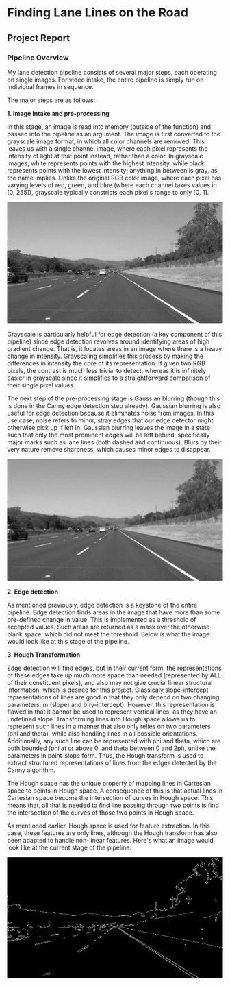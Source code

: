 # **Finding Lane Lines on the Road**

[gray]: ./assets/grayscale.jpg "grayscale image"

[gaussian_blur]: ./assets/gaussian_blur.jpg "Gaussian blurred image"

[canny]: ./assets/canny.jpg "Canny edge detection"

## Project Report

### Pipeline Overview

My lane detection pipeline consists of several major steps, each operating on single images. For video intake, the entire pipeline is simply run on individual frames in sequence.

The major steps are as follows:

**1. Image intake and pre-processing**

In this stage, an image is read into memory (outside of the function) and passed into the pipeline as an argument. The image is first converted to the grayscale image format, in which all color channels are removed. This leaves us with a single channel image, where each pixel represents the intensity of light at that point instead, rather than a color. In grayscale images, white represents points with the highest intensity, while black represents points with the lowest intensity; anything in between is gray, as the name implies. Unlike the original RGB color image, where each pixel has varying levels of red, green, and blue (where each channel takes values in [0, 255]), grayscale typically constricts each pixel's range to only [0, 1].

![alt text][gray]

Grayscale is particularly helpful for edge detection (a key component of this pipeline) since edge detection revolves around identifying areas of high gradient change. That is, it locates areas in an image where there is a heavy change in intensity. Grayscaling simplifies this process by making the differences in intensity the core of its representation. If given two RGB pixels, the contrast is much less trivial to detect, whereas it is infinitely easier in grayscale since it simplifies to a straightforward comparison of their single pixel values.

The next step of the pre-processing stage is Gaussian blurring (though this is done in the Canny edge detection step already). Gaussian blurring is also useful for edge detection because it eliminates noise from images. In this use case, noise refers to minor, stray edges that our edge detector might otherwise pick up if left in. Gaussian blurring leaves the image in a state such that only the most prominent edges will be left behind, specifically major marks such as lane lines (both dashed and continuous). Blurs by their very nature remove sharpness, which causes minor edges to disappear.

![alt text][gaussian_blur]


**2. Edge detection**

As mentioned previously, edge detection is a keystone of the entire pipeline. Edge detection finds areas in the image that have more than some pre-defined change in value. This is implemented as a threshold of accepted values. Such areas are returned as a mask over the otherwise blank space, which did not meet the threshold. Below is what the image would look like at this stage of the pipeline.


**3. Hough Transformation**

Edge detection will find edges, but in their current form, the representations of these edges take up much more space than needed (represented by ALL of their constituent pixels), and also may not give crucial linear structural information, which is desired for this project. Classicaly slope-intercept representations of lines are good in that they only depend on two changing parameters: m (slope) and b (y-intercept). However, this representation is flawed in that it cannot be used to represent vertical lines, as they have an undefined slope. Transforming lines into Hough space allows us to represent such lines in a manner that also only relies on two parameters (phi and theta), while also handling lines in all possible orientations. Additionally, any such line can be represented with phi and theta, which are both bounded (phi at or above 0, and theta between 0 and 2pi), unlike the parameters in point-slope form. Thus, the Hough transform is used to extract structured representations of lines from the edges detected by the Canny algorithm.

The Hough space has the unique property of mapping lines in Cartesian space to points in Hough space. A consequence of this is that actual lines in Cartesian space become the intersection of curves in Hough space. This means that, all that is needed to find line passing through two points is find the intersection of the curves of those two points in Hough space.

As mentioned earlier, Hough space is used for feature extraction. In this case, these features are only lines, although the Hough transform has also been adapted to handle non-linear features. Here's what an image would look like at the current stage of the pipeline:

![alt text][canny]

